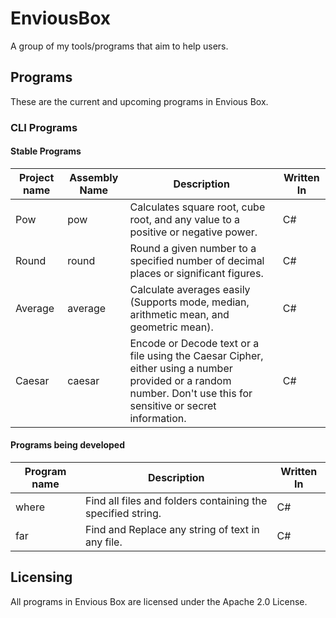 # EnviousBox
A group of my tools/programs that aim to help users.

## Programs
These are the current and upcoming programs in Envious Box.

### CLI Programs
#### Stable Programs
| Project name | Assembly Name | Description | Written  In |
|-|-|-|-|
| Pow | pow | Calculates square root, cube root, and any value to a positive or negative power. | C# |
| Round | round | Round a given number to a specified number of decimal places or significant figures. | C# |
| Average | average | Calculate averages easily (Supports mode, median, arithmetic mean, and geometric mean). | C# |
| Caesar | caesar | Encode or Decode text or a file using the Caesar Cipher, either using a number provided or a random number. Don't use this for sensitive or secret information. | C# |

#### Programs being developed
| Program name | Description | Written  In |
|-|-|-|
| where | Find all files and folders containing the specified string. | C# |
| far | Find and Replace any string of text in any file. | C# |

## Licensing
All programs in Envious Box are licensed under the Apache 2.0 License.
